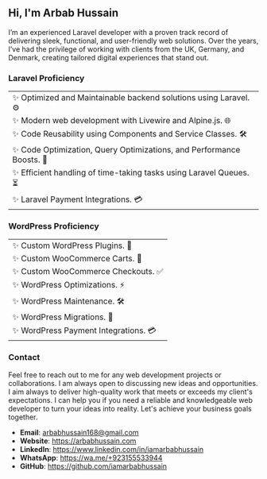 ## Hi, I'm Arbab Hussain

I’m an experienced Laravel developer with a proven track record of delivering sleek, functional, and user-friendly web solutions. Over the years, I’ve had the privilege of working with clients from the UK, Germany, and Denmark, creating tailored digital experiences that stand out.

### Laravel Proficiency

<table>
    <tr>
        <td>✨ Optimized and Maintainable backend solutions using Laravel. ⚙️</td>
    </tr>
    <tr>
        <td>✨ Modern web development with Livewire and Alpine.js. 🌐</td>
    </tr>
    <tr>
        <td>✨ Code Reusability using Components and Service Classes. 🛠️</td>
    </tr>
    <tr>
        <td>✨ Code Optimization, Query Optimizations, and Performance Boosts. 🚀</td>
    </tr>
    <tr>
        <td>✨ Efficient handling of time-taking tasks using Laravel Queues. ⏳</td>
    </tr>
    <tr>
        <td>✨ Laravel Payment Integrations. 💳</td>
    </tr>  
</table>

### WordPress Proficiency

<table>
    <tr>
        <td>✨ Custom WordPress Plugins. 🔌</td>
    </tr>
    <tr>
        <td>✨ Custom WooCommerce Carts. 🛒</td>
    </tr>
    <tr>
        <td>✨ Custom WooCommerce Checkouts. ✅</td>
    </tr>
    <tr>
        <td>✨ WordPress Optimizations. ⚡</td>
    </tr>
    <tr>
        <td>✨ WordPress Maintenance. 🛠️</td>
    </tr>
    <tr>
        <td>✨ WordPress Migrations. 🔄</td>
    </tr>
    <tr>
        <td>✨ WordPress Payment Integrations. 💳</td>
    </tr>
</table>

### Contact

Feel free to reach out to me for any web development projects or collaborations. I am always open to discussing new ideas and opportunities. I aim always to deliver high-quality work that meets or exceeds my client's expectations. I can help you if you need a reliable and knowledgeable web developer to turn your ideas into reality. Let's achieve your business goals together.

- **Email**: arbabhussain168@gmail.com
- **Website**: https://arbabhussain.com
- **LinkedIn**: https://www.linkedin.com/in/iamarbabhussain
- **WhatsApp**: https://wa.me/+923155533944
- **GitHub**: https://github.com/iamarbabhussain
